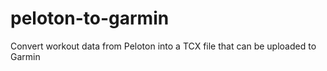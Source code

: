 # peloton-to-garmin
Convert workout data from Peloton into a TCX file that can be uploaded to Garmin
